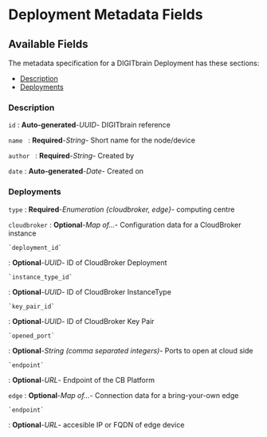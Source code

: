<style>
  .md-content__button {
    display: none;
  }
</style>
# Deployment Metadata Fields

## Available Fields 

The metadata specification for a DIGITbrain Deployment
has these sections:

- [Description](#description)
- [Deployments](#deployments)


### Description


`id`
:   **Auto-generated**-*UUID*- DIGITbrain reference


`name `
:   **Required**-*String*- Short name for the node/device


`author `
:   **Required**-*String*- Created by


`date`
:   **Auto-generated**-*Date*- Created on



### Deployments


`type`
:   **Required**-*Enumeration {cloudbroker, edge}*- computing centre


`cloudbroker`
:   **Optional**-*Map of…*- Configuration data for a CloudBroker instance

    `deployment_id`
:   **Optional**-*UUID*- ID of CloudBroker Deployment

    `instance_type_id`
:   **Optional**-*UUID*- ID of CloudBroker InstanceType

    `key_pair_id`
:   **Optional**-*UUID*- ID of CloudBroker Key Pair

    `opened_port`
:   **Optional**-*String (comma separated integers)*- Ports to open at cloud side

    `endpoint`
:   **Optional**-*URL*- Endpoint of the CB Platform

`edge`
:   **Optional**-*Map of…*- Connection data for a bring-your-own edge

    `endpoint`
:   **Optional**-*URL*- accesible IP or FQDN of edge device
